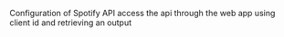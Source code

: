 Configuration of Spotify API
access the api through the web app using client id and retrieving an output
